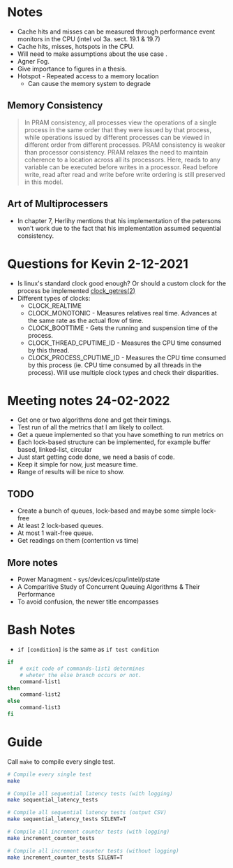 # Notes
* Cache hits and misses can be measured through performance event monitors in the CPU (intel vol 3a. sect. 19.1 & 19.7)
* Cache hits, misses, hotspots in the CPU.
* Will need to make assumptions about the use case .
* Agner Fog.
* Give importance to figures in a thesis.
* Hotspot - Repeated access to a memory location
    * Can cause the memory system to degrade

##  Memory Consistency
> In PRAM consistency, all processes view the operations of a single process in the same order that they were issued by that process, while operations issued by different processes can be viewed in different order from different processes. PRAM consistency is weaker than processor consistency. PRAM relaxes the need to maintain coherence to a location across all its processors. Here, reads to any variable can be executed before writes in a processor. Read before write, read after read and write before write ordering is still preserved in this model.

## Art of Multiprocessers
* In chapter 7, Herlihy mentions that his implementation of the petersons won't work due to the fact that his implementation assumed sequential consistency.

# Questions for Kevin 2-12-2021
* Is linux's standard clock good enough? Or should a custom clock for the process be implemented [clock_getres(2)](https://man7.org/linux/man-pages/man2/clock_gettime.2.html)
* Different types of clocks:
    * CLOCK_REALTIME
    * CLOCK_MONOTONIC - Measures relatives real time. Advances at the same rate as the actual flow of time.
    * CLOCK_BOOTTIME - Gets the running and suspension time of the process.
    * CLOCK_THREAD_CPUTIME_ID - Measures the CPU time consumed by this thread.
    * CLOCK_PROCESS_CPUTIME_ID - Measures the CPU time consumed by this process (ie. CPU time consumed by all threads in the process).
Will use multiple clock types and check their disparities.

# Meeting notes 24-02-2022
* Get one or two algorithms done and get their timings.
* Test run of all the metrics that I am likely to collect.
* Get a queue implemented so that you have something to run metrics on
* Each lock-based structure can be implemented, for example buffer based, linked-list, circular
* Just start getting code done, we need a basis of code.
* Keep it simple for now, just measure time.
* Range of results will be nice to show.
## TODO
* Create a bunch of queues, 
lock-based and maybe some simple lock-free
* At least 2 lock-based queues.
* At most 1 wait-free queue.
* Get readings on them (contention vs time)

## More notes
* Power Managment - sys/devices/cpu/intel/pstate
* A Comparitive Study of Concurrent Queuing Algorithms & Their Performance
* To avoid confusion, the newer title encompasses 

# Bash Notes
* `if [condition]` is the same as `if test condition`
```bash
if
    # exit code of commands-list1 determines 
    # wheter the else branch occurs or not.
    command-list1 
then
    command-list2
else
    command-list3
fi
```

# Guide
Call `make` to compile every single test.

```bash
# Compile every single test
make

# Compile all sequential latency tests (with logging)
make sequential_latency_tests

# Compile all sequential latency tests (output CSV)
make sequential_latency_tests SILENT=T

# Compile all increment counter tests (with logging)
make increment_counter_tests

# Compile all increment counter tests (without logging)
make increment_counter_tests SILENT=T
```

